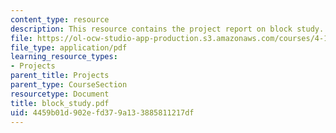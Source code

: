 ```yaml
---
content_type: resource
description: This resource contains the project report on block study.
file: https://ol-ocw-studio-app-production.s3.amazonaws.com/courses/4-175-case-studies-in-city-form-fall-2005/4459b01d902efd379a133885811217df_block_study.pdf
file_type: application/pdf
learning_resource_types:
- Projects
parent_title: Projects
parent_type: CourseSection
resourcetype: Document
title: block_study.pdf
uid: 4459b01d-902e-fd37-9a13-3885811217df
---
```

